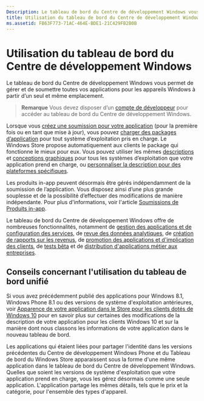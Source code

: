 ```yaml
---
Description: Le tableau de bord du Centre de développement Windows vous permet de gérer et de soumettre toutes vos applications pour les appareils Windows à partir d’un seul et même emplacement.
title: Utilisation du tableau de bord du Centre de développement Windows
ms.assetid: FB63F773-71AC-464E-BDE1-21C429FB2B0B
---
```


# Utilisation du tableau de bord du Centre de développement Windows


Le tableau de bord du Centre de développement Windows vous permet de gérer et de soumettre toutes vos applications pour les appareils Windows à partir d’un seul et même emplacement.

> **Remarque** Vous devez disposer d’un [compte de développeur](http://go.microsoft.com/fwlink/p/?LinkId=615100) pour accéder au tableau de bord du Centre de développement Windows.

Lorsque vous [créez une soumission pour votre application](app-submissions.md) (pour la première fois ou en tant que mise à jour), vous pouvez [charger des packages d’application](upload-app-packages.md) pour tout système d’exploitation pris en charge. Le Windows Store propose automatiquement aux clients le package qui fonctionne le mieux pour eux. Vous pouvez utiliser les mêmes [descriptions](create-app-descriptions.md) et [conceptions graphiques](app-screenshots-and-images.md) pour tous les systèmes d’exploitation que votre application prend en charge, ou [personnaliser la description pour des plateformes spécifiques](create-platform-specific-descriptions.md).

Les produits in-app peuvent désormais être gérés indépendamment de la soumission de l’application. Vous disposez ainsi d’une plus grande souplesse et de la possibilité d’effectuer des modifications de manière indépendante. Pour plus d'informations, voir l'article [Soumissions de Produits in-app](iap-submissions.md).

Le tableau de bord du Centre de développement Windows offre de nombreuses fonctionnalités, notamment de [gestion des applications et de configuration des services](app-management-and-services.md), de [revue des données analytiques](analytics.md), de [création de rapports sur les revenus](payout-summary.md), de [promotion des applications et d'implication des clients](app-promotion-and-customer-engagement.md), de [tests bêta](beta-testing-and-targeted-distribution.md) et de [distribution d'applications métier aux entreprises](distribute-lob-apps-to-enterprises.md).

## Conseils concernant l'utilisation du tableau de bord unifié

Si vous avez précédemment publié des applications pour Windows 8.1, Windows Phone 8.1 ou des versions de système d'exploitation antérieures, voir [Apparence de votre application dans le Store pour les clients dotés de Windows 10](how-your-app-appears-in-the-store-for-windows-10-customers.md) pour en savoir plus sur certaines des modifications de la description de votre application pour les clients Windows 10 et sur la manière dont nous classons les informations de votre application dans le nouveau tableau de bord.

Les applications qui étaient liées pour partager l'identité dans les versions précédentes du Centre de développement Windows Phone et du Tableau de bord du Windows Store apparaissent sous la forme d'une même application dans le tableau de bord du Centre de développement Windows. Quelles que soient les versions de système d'exploitation que votre application prend en charge, vous les gérez désormais comme une seule application. L'application partage les mêmes détails, tels que le prix et la catégorie, pour l'ensemble des types d'appareil.

 

 






<!--HONumber=Mar16_HO1-->


